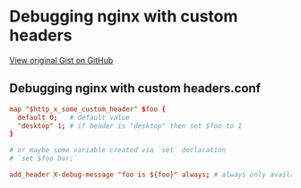 # Debugging nginx with custom headers

[View original Gist on GitHub](https://gist.github.com/Integralist/81031cc1d99d007afe9cf544dd6595c0)

## Debugging nginx with custom headers.conf

```conf
map "$http_x_some_custom_header" $foo {
  default 0;   # default value
  "desktop" 1; # if header is "desktop" then set $foo to 1
}

# or maybe some variable created via `set` declaration
# `set $foo bar;`

add_header X-debug-message "foo is ${foo}" always; # always only available from 1.7.5 nginx
```

